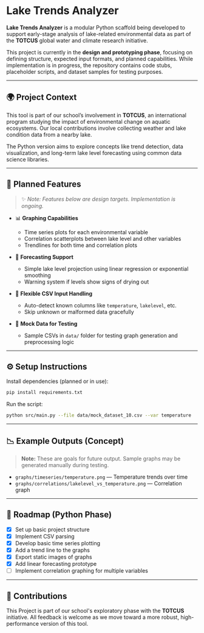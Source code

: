 # Lake Trends Analyzer

**Lake Trends Analyzer** is a modular Python scaffold being developed to support early-stage analysis of lake-related environmental data as part of the **TOTCUS** global water and climate research initiative.

This project is currently in the **design and prototyping phase**, focusing on defining structure, expected input formats, and planned capabilities. While implementation is in progress, the repository contains code stubs, placeholder scripts, and dataset samples for testing purposes.

---

## 🌍 Project Context

This tool is part of our school’s involvement in **TOTCUS**, an international program studying the impact of environmental change on aquatic ecosystems. Our local contributions involve collecting weather and lake condition data from a nearby lake.

The Python version aims to explore concepts like trend detection, data visualization, and long-term lake level forecasting using common data science libraries.

---

## 🧰 Planned Features

> ✨ *Note: Features below are design targets. Implementation is ongoing.*

- 📊 **Graphing Capabilities**
  - Time series plots for each environmental variable
  - Correlation scatterplots between lake level and other variables
  - Trendlines for both time and correlation plots

- 🔮 **Forecasting Support**
  - Simple lake level projection using linear regression or exponential smoothing
  - Warning system if levels show signs of drying out

- 🧱 **Flexible CSV Input Handling**
  - Auto-detect known columns like `temperature`, `lakelevel`, etc.
  - Skip unknown or malformed data gracefully

- 🧪 **Mock Data for Testing**
  - Sample CSVs in `data/` folder for testing graph generation and preprocessing logic


---

## ⚙️ Setup Instructions

Install dependencies (planned or in use):

```bash
pip install requirements.txt
```

Run the script:

```bash
python src/main.py --file data/mock_dataset_10.csv --var temperature
```

---

## 📉 Example Outputs (Concept)

> **Note:** These are goals for future output. Sample graphs may be generated manually during testing.

- `graphs/timeseries/temperature.png` — Temperature trends over time
- `graphs/correlations/lakelevel_vs_temperature.png` — Correlation graph

---

## 🧭 Roadmap (Python Phase)

- [x] Set up basic project structure
- [x] Implement CSV parsing
- [x] Develop basic time series plotting
- [x] Add a trend line to the graphs
- [x] Export static images of graphs
- [x] Add linear forecasting prototype
- [ ] Implement correlation graphing for multiple variables

---

## 🤝 Contributions

This Project is part of our school's exploratory phase with the **TOTCUS** initiative. All feedback is welcome as we move toward a more robust, high-performance version of this tool.

